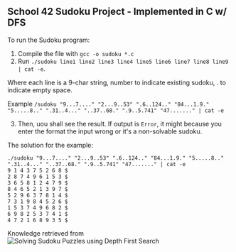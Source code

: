 ## School 42 Sudoku Project - Implemented in C w/ DFS

To run the Sudoku program:
1. Compile the file with `gcc -o sudoku *.c`
2. Run `./sudoku line1 line2 line3 line4 line5 line6 line7 line8 line9 | cat -e`. 

Where each line is a 9-char string, number to indicate existing sudoku, . to indicate empty space. 

Example `/sudoku "9...7...." "2...9..53" ".6..124.." "84...1.9." "5.....8.." ".31..4..." "..37..68." ".9..5.741" "47......." | cat -e`

3. Then, uou shall see the result. If output is  `Error`, it might because you enter the format the input wrong or it's a non-solvable sudoku. 

The solution for the example:
```
./sudoku "9...7...." "2...9..53" ".6..124.." "84...1.9." "5.....8.." ".31..4..." "..37..68." ".9..5.741" "47......." | cat -e
9 1 4 3 7 5 2 6 8 $
2 8 7 4 9 6 1 5 3 $
3 6 5 8 1 2 4 7 9 $
8 4 6 5 2 1 3 9 7 $
5 2 9 6 3 7 8 1 4 $
7 3 1 9 8 4 5 2 6 $
1 5 3 7 4 9 6 8 2 $
6 9 8 2 5 3 7 4 1 $
4 7 2 1 6 8 9 3 5 $
```

Knowledge retrieved from ![Solving Sudoku Puzzles using Depth First Search](https://logicalgenetics.com/solving-sudoku-puzzles-using-depth-first-search/)

    
